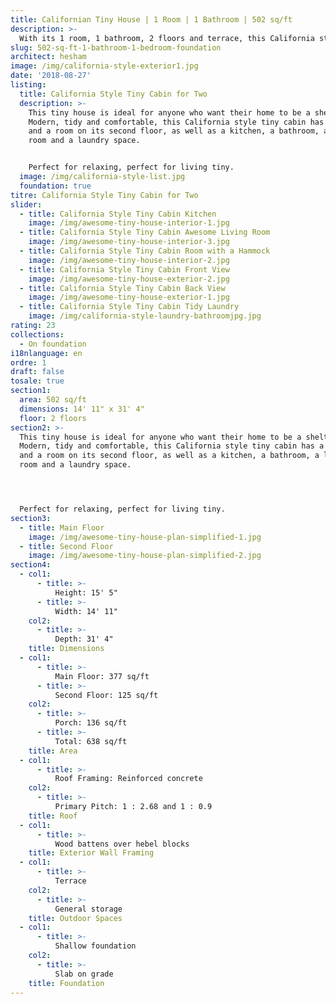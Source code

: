 ```yaml
---
title: Californian Tiny House | 1 Room | 1 Bathroom | 502 sq/ft
description: >-
  With its 1 room, 1 bathroom, 2 floors and terrace, this California style house is 638 sq/ft, with 502 habitable sq/ft, giving you lots of space. Built on shallow foundations, it's 14' 11" by 31' 4".
slug: 502-sq-ft-1-bathroom-1-bedroom-foundation
architect: hesham
image: /img/california-style-exterior1.jpg
date: '2018-08-27'
listing:
  title: California Style Tiny Cabin for Two
  description: >-
    This tiny house is ideal for anyone who want their home to be a shelter.
    Modern, tidy and comfortable, this California style tiny cabin has a hammock
    and a room on its second floor, as well as a kitchen, a bathroom, a living
    room and a laundry space. 


    Perfect for relaxing, perfect for living tiny.
  image: /img/california-style-list.jpg
  foundation: true
titre: California Style Tiny Cabin for Two
slider:
  - title: California Style Tiny Cabin Kitchen
    image: /img/awesome-tiny-house-interior-1.jpg
  - title: California Style Tiny Cabin Awesome Living Room
    image: /img/awesome-tiny-house-interior-3.jpg
  - title: California Style Tiny Cabin Room with a Hammock
    image: /img/awesome-tiny-house-interior-2.jpg
  - title: California Style Tiny Cabin Front View
    image: /img/awesome-tiny-house-exterior-2.jpg
  - title: California Style Tiny Cabin Back View
    image: /img/awesome-tiny-house-exterior-1.jpg
  - title: California Style Tiny Cabin Tidy Laundry
    image: /img/california-style-laundry-bathroomjpg.jpg
rating: 23
collections:
  - On foundation
i18nlanguage: en
ordre: 1
draft: false
tosale: true
section1:
  area: 502 sq/ft
  dimensions: 14' 11" x 31' 4"
  floor: 2 floors
section2: >-
  This tiny house is ideal for anyone who want their home to be a shelter.
  Modern, tidy and comfortable, this California style tiny cabin has a hammock
  and a room on its second floor, as well as a kitchen, a bathroom, a living
  room and a laundry space. 




  Perfect for relaxing, perfect for living tiny.
section3:
  - title: Main Floor
    image: /img/awesome-tiny-house-plan-simplified-1.jpg
  - title: Second Floor
    image: /img/awesome-tiny-house-plan-simplified-2.jpg
section4:
  - col1:
      - title: >-
          Height: 15' 5"
      - title: >-
          Width: 14' 11"
    col2:
      - title: >-
          Depth: 31' 4"
    title: Dimensions
  - col1:
      - title: >-
          Main Floor: 377 sq/ft
      - title: >-
          Second Floor: 125 sq/ft
    col2:
      - title: >-
          Porch: 136 sq/ft
      - title: >-
          Total: 638 sq/ft
    title: Area
  - col1:
      - title: >-
          Roof Framing: Reinforced concrete
    col2:
      - title: >-
          Primary Pitch: 1 : 2.68 and 1 : 0.9
    title: Roof
  - col1:
      - title: >-
          Wood battens over hebel blocks
    title: Exterior Wall Framing
  - col1:
      - title: >-
          Terrace
    col2:
      - title: >-
          General storage
    title: Outdoor Spaces
  - col1:
      - title: >-
          Shallow foundation 
    col2:
      - title: >-
          Slab on grade
    title: Foundation
---
```


